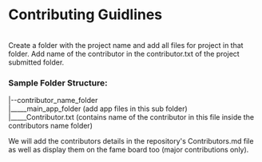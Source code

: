 <h1>Contributing Guidlines</h1>
<br>
Create a folder with the project name and add all files for project in that folder. Add name of the contributor in the contributor.txt of the project submitted folder.
<br>
<h3>Sample Folder Structure:</h3>

|--contributor_name_folder<br> 
|_____main_app_folder (add app files in this sub folder)<br>
|_____Contributor.txt (contains name of the contributor in this file inside the contributors name folder)

We will add the contributors details in the repository's Contributors.md file as well as display them on the fame board too (major contributions only).
